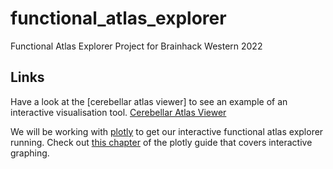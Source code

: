 # functional_atlas_explorer
Functional Atlas Explorer Project for Brainhack Western 2022

## Links


Have a look at the [cerebellar atlas viewer] to see an example of an interactive visualisation tool. [Cerebellar Atlas Viewer](https://www.diedrichsenlab.org/imaging/AtlasViewer/index.htm)

We will be working with [plotly](https://pypi.org/project/plotly/) to get our interactive functional atlas explorer running.
Check out [this chapter](https://dash.plotly.com/interactive-graphing) of the plotly guide that covers interactive graphing.